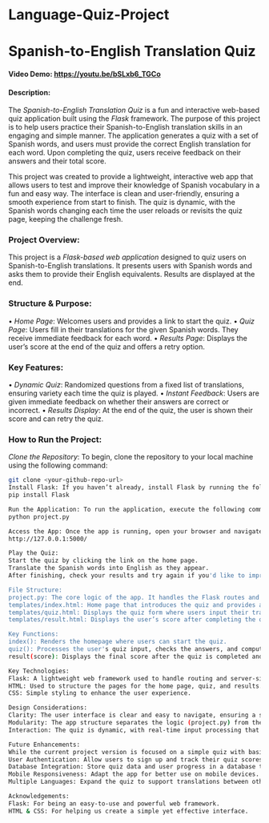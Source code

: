 # Language-Quiz-Project
# Spanish-to-English Translation Quiz

#### Video Demo:  https://youtu.be/bSLxb6_TGCo

#### Description:
The *Spanish-to-English Translation Quiz* is a fun and interactive web-based quiz application built using the *Flask* framework. The purpose of this project is to help users practice their Spanish-to-English translation skills in an engaging and simple manner. The application generates a quiz with a set of Spanish words, and users must provide the correct English translation for each word. Upon completing the quiz, users receive feedback on their answers and their total score.

This project was created to provide a lightweight, interactive web app that allows users to test and improve their knowledge of Spanish vocabulary in a fun and easy way. The interface is clean and user-friendly, ensuring a smooth experience from start to finish. The quiz is dynamic, with the Spanish words changing each time the user reloads or revisits the quiz page, keeping the challenge fresh.



### Project Overview:
This project is a *Flask-based web application* designed to quiz users on Spanish-to-English translations. It presents users with Spanish words and asks them to provide their English equivalents. Results are displayed at the end.


### Structure & Purpose:
•⁠  ⁠*Home Page*: Welcomes users and provides a link to start the quiz.
•⁠  ⁠*Quiz Page*: Users fill in their translations for the given Spanish words. They receive immediate feedback for each word.
•⁠  ⁠*Results Page*: Displays the user’s score at the end of the quiz and offers a retry option.


### Key Features:
•⁠  ⁠*Dynamic Quiz*: Randomized questions from a fixed list of translations, ensuring variety each time the quiz is played.
•⁠  ⁠*Instant Feedback*: Users are given immediate feedback on whether their answers are correct or incorrect.
•⁠  ⁠*Results Display*: At the end of the quiz, the user is shown their score and can retry the quiz.


### How to Run the Project:
 ⁠*Clone the Repository*: 
   To begin, clone the repository to your local machine using the following command:
   ```bash
   git clone <your-github-repo-url>
Install Flask: If you haven’t already, install Flask by running the following command:
pip install Flask

Run the Application: To run the application, execute the following command:
python project.py

Access the App: Once the app is running, open your browser and navigate to:
http://127.0.0.1:5000/

Play the Quiz:
Start the quiz by clicking the link on the home page.
Translate the Spanish words into English as they appear.
After finishing, check your results and try again if you'd like to improve your score!

File Structure:
project.py: The core logic of the app. It handles the Flask routes and quiz functionality.
templates/index.html: Home page that introduces the quiz and provides a link to start it.
templates/quiz.html: Displays the quiz form where users input their translations.
templates/result.html: Displays the user’s score after completing the quiz.

Key Functions:
index(): Renders the homepage where users can start the quiz.
quiz(): Processes the user's quiz input, checks the answers, and computes the total score.
result(score): Displays the final score after the quiz is completed and offers the option to try again.

Key Technologies:
Flask: A lightweight web framework used to handle routing and server-side logic.
HTML: Used to structure the pages for the home page, quiz, and results.
CSS: Simple styling to enhance the user experience.

Design Considerations:
Clarity: The user interface is clear and easy to navigate, ensuring a straightforward experience from beginning to end.
Modularity: The app structure separates the logic (project.py) from the design (HTML files) for better scalability and future enhancements.
Interaction: The quiz is dynamic, with real-time input processing that provides immediate feedback on user responses.

Future Enhancements:
While the current project version is focused on a simple quiz with basic features, there are many possibilities for future improvements:
User Authentication: Allow users to sign up and track their quiz scores over time.
Database Integration: Store quiz data and user progress in a database to allow for more complex features like personalized quiz questions.
Mobile Responsiveness: Adapt the app for better use on mobile devices.
Multiple Languages: Expand the quiz to support translations between other languages.

Acknowledgements:
Flask: For being an easy-to-use and powerful web framework.
HTML & CSS: For helping us create a simple yet effective interface.





